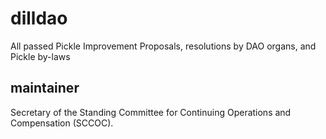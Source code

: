 # dilldao

All passed Pickle Improvement Proposals, resolutions by DAO organs, and Pickle by-laws

## maintainer

Secretary of the Standing Committee for Continuing Operations and Compensation (SCCOC).
